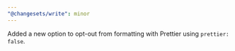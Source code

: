 ```yaml
---
"@changesets/write": minor
---
```


Added a new option to opt-out from formatting with Prettier using `prettier: false`.